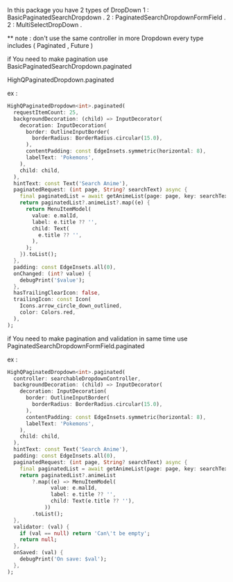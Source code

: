 
In this package you have 2 types of DropDown
1 : BasicPaginatedSearchDropdown .
2 : PaginatedSearchDropdownFormField .
2 : MultiSelectDropDown .

** note : don't use the same controller in more Dropdown
every type includes ( Paginated , Future )

if You need to make pagination use BasicPaginatedSearchDropdown.paginated

HighQPaginatedDropdown<int>.paginated

ex : 
```dart
HighQPaginatedDropdown<int>.paginated(
  requestItemCount: 25,
  backgroundDecoration: (child) => InputDecorator(
    decoration: InputDecoration(
      border: OutlineInputBorder(
        borderRadius: BorderRadius.circular(15.0),
      ),
      contentPadding: const EdgeInsets.symmetric(horizontal: 8),
      labelText: 'Pokemons',
    ),
    child: child,
  ),
  hintText: const Text('Search Anime'),
  paginatedRequest: (int page, String? searchText) async {
    final paginatedList = await getAnimeList(page: page, key: searchText);
    return paginatedList?.animeList?.map((e) {
      return MenuItemModel(
        value: e.malId,
        label: e.title ?? '',
        child: Text(
          e.title ?? '',
        ),
      );
    }).toList();
  },
  padding: const EdgeInsets.all(0),
  onChanged: (int? value) {
    debugPrint('$value');
  },
  hasTrailingClearIcon: false,
  trailingIcon: const Icon(
    Icons.arrow_circle_down_outlined,
    color: Colors.red,
  ),
);

```



if You need to make pagination and validation in same time use PaginatedSearchDropdownFormField.paginated

ex : 
```dart
HighQPaginatedDropdown<int>.paginated(
  controller: searchableDropdownController,
  backgroundDecoration: (child) => InputDecorator(
    decoration: InputDecoration(
      border: OutlineInputBorder(
        borderRadius: BorderRadius.circular(15.0),
      ),
      contentPadding: const EdgeInsets.symmetric(horizontal: 8),
      labelText: 'Pokemons',
    ),
    child: child,
  ),
  hintText: const Text('Search Anime'),
  padding: const EdgeInsets.all(0),
  paginatedRequest: (int page, String? searchText) async {
    final paginatedList = await getAnimeList(page: page, key: searchText);
    return paginatedList?.animeList
        ?.map((e) => MenuItemModel(
              value: e.malId,
              label: e.title ?? '',
              child: Text(e.title ?? ''),
            ))
        .toList();
  },
  validator: (val) {
    if (val == null) return 'Can\'t be empty';
    return null;
  },
  onSaved: (val) {
    debugPrint('On save: $val');
  },
);
```

